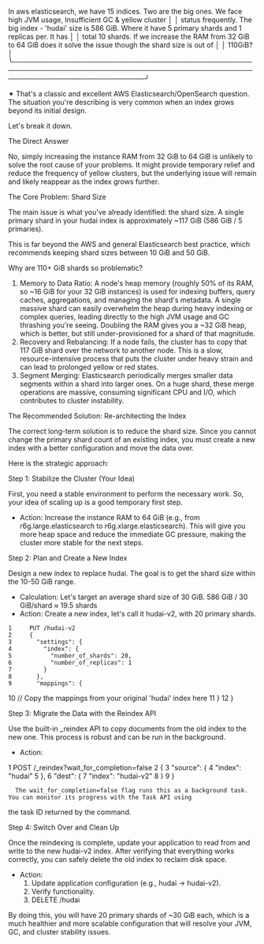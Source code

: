 In aws elasticsearch, we have 15 indices. Two are the big ones. We face high JVM usage, Insufficient GC & yellow cluster   │
│    status frequently. The big index - 'hudai' size is 586 GiB. Where it have 5 primary shards and 1 replicas per. It has      │
│    total 10 shards. If we increase the RAM from 32 GiB to 64 GiB does it solve the issue though the shard size is out of      │
│    110GiB?                                                                                                                    │
╰───────────────────────────────────────────────────────────────────────────────────────────────────────────────────────────────╯

✦ That's a classic and excellent AWS Elasticsearch/OpenSearch question. The situation you're describing is very common when an
  index grows beyond its initial design.

  Let's break it down.

  The Direct Answer


  No, simply increasing the instance RAM from 32 GiB to 64 GiB is unlikely to solve the root cause of your problems. It might
  provide temporary relief and reduce the frequency of yellow clusters, but the underlying issue will remain and likely reappear
  as the index grows further.

  The Core Problem: Shard Size


  The main issue is what you've already identified: the shard size. A single primary shard in your hudai index is approximately
  ~117 GiB (586 GiB / 5 primaries).

  This is far beyond the AWS and general Elasticsearch best practice, which recommends keeping shard sizes between 10 GiB and 50
  GiB.

  Why are 110+ GiB shards so problematic?


   1. Memory to Data Ratio: A node's heap memory (roughly 50% of its RAM, so ~16 GiB for your 32 GiB instances) is used for
      indexing buffers, query caches, aggregations, and managing the shard's metadata. A single massive shard can easily overwhelm
      the heap during heavy indexing or complex queries, leading directly to the high JVM usage and GC thrashing you're seeing.
      Doubling the RAM gives you a ~32 GiB heap, which is better, but still under-provisioned for a shard of that magnitude.
   2. Recovery and Rebalancing: If a node fails, the cluster has to copy that 117 GiB shard over the network to another node. This
      is a slow, resource-intensive process that puts the cluster under heavy strain and can lead to prolonged yellow or red
      states.
   3. Segment Merging: Elasticsearch periodically merges smaller data segments within a shard into larger ones. On a huge shard,
      these merge operations are massive, consuming significant CPU and I/O, which contributes to cluster instability.

  The Recommended Solution: Re-architecting the Index


  The correct long-term solution is to reduce the shard size. Since you cannot change the primary shard count of an existing
  index, you must create a new index with a better configuration and move the data over.

  Here is the strategic approach:

  Step 1: Stabilize the Cluster (Your Idea)

  First, you need a stable environment to perform the necessary work. So, your idea of scaling up is a good temporary first
  step.


   * Action: Increase the instance RAM to 64 GiB (e.g., from r6g.large.elasticsearch to r6g.xlarge.elasticsearch). This will give
     you more heap space and reduce the immediate GC pressure, making the cluster more stable for the next steps.


  Step 2: Plan and Create a New Index

  Design a new index to replace hudai. The goal is to get the shard size within the 10-50 GiB range.


   * Calculation: Let's target an average shard size of 30 GiB.
      586 GiB / 30 GiB/shard ≈ 19.5 shards
   * Action: Create a new index, let's call it hudai-v2, with 20 primary shards.


    1     PUT /hudai-v2
    2     {
    3       "settings": {
    4         "index": {
    5           "number_of_shards": 20,
    6           "number_of_replicas": 1
    7         }
    8       },
    9       "mappings": {
   10         // Copy the mappings from your original 'hudai' index here
   11       }
   12     }


  Step 3: Migrate the Data with the Reindex API

  Use the built-in _reindex API to copy documents from the old index to the new one. This process is robust and can be run in
  the background.


   * Action:


   1     POST /_reindex?wait_for_completion=false
   2     {
   3       "source": {
   4         "index": "hudai"
   5       },
   6       "dest": {
   7         "index": "hudai-v2"
   8       }
   9     }

      The wait_for_completion=false flag runs this as a background task. You can monitor its progress with the Task API using
  the task ID returned by the command.

  Step 4: Switch Over and Clean Up


  Once the reindexing is complete, update your application to read from and write to the new hudai-v2 index. After verifying
  that everything works correctly, you can safely delete the old index to reclaim disk space.


   * Action:
       1. Update application configuration (e.g., hudai -> hudai-v2).
       2. Verify functionality.
       3. DELETE /hudai


  By doing this, you will have 20 primary shards of ~30 GiB each, which is a much healthier and more scalable configuration that
  will resolve your JVM, GC, and cluster stability issues.